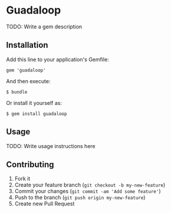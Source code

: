 # Guadaloop

TODO: Write a gem description

## Installation

Add this line to your application's Gemfile:

    gem 'guadaloop'

And then execute:

    $ bundle

Or install it yourself as:

    $ gem install guadaloop

## Usage

TODO: Write usage instructions here

## Contributing

1. Fork it
2. Create your feature branch (`git checkout -b my-new-feature`)
3. Commit your changes (`git commit -am 'Add some feature'`)
4. Push to the branch (`git push origin my-new-feature`)
5. Create new Pull Request
